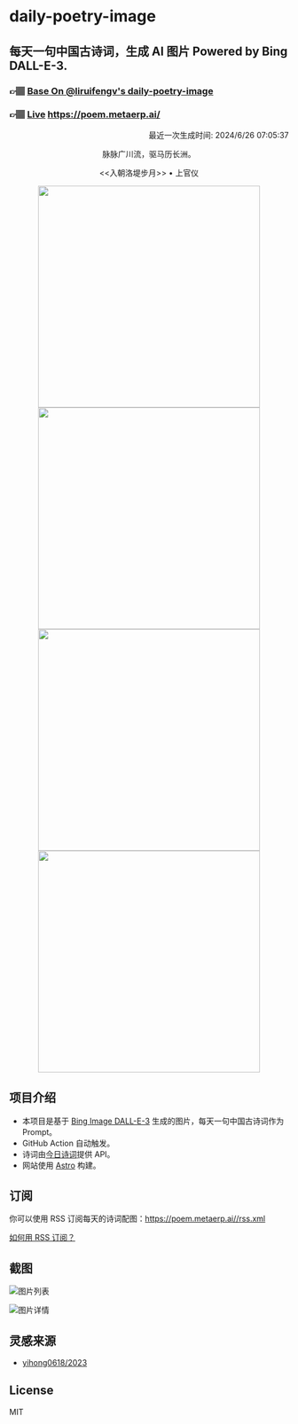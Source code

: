 
# daily-poetry-image

## 每天一句中国古诗词，生成 AI 图片 Powered by Bing DALL-E-3.

### 👉🏽 [Base On @liruifengv's daily-poetry-image](https://github.com/liruifengv/daily-poetry-image)

### 👉🏽 [Live](https://poem.metaerp.ai/) https://poem.metaerp.ai/

<p align="right">
  最近一次生成时间: 2024/6/26 07:05:37
</p>
<p align="center">
脉脉广川流，驱马历长洲。
</p>
<p align="center">
<<入朝洛堤步月>> • 上官仪
</p>
<p align="center">
<img src="https://tse4.mm.bing.net/th/id/OIG1.dA80CTk1CQDzIPb5EAMt" height="400" width="400" />
<img src="https://tse3.mm.bing.net/th/id/OIG1..ZEFzsEXihpxi1pi.xkn" height="400" width="400" />
<img src="https://tse3.mm.bing.net/th/id/OIG1.OKMUY1MDeQf6s5Evw6cj" height="400" width="400" />
<img src="https://tse2.mm.bing.net/th/id/OIG1.a0U7c3JveukJw_rciPe8" height="400" width="400" />
</p>

## 项目介绍

-   本项目是基于 [Bing Image DALL-E-3](https://www.bing.com/images/create) 生成的图片，每天一句中国古诗词作为 Prompt。
-   GitHub Action 自动触发。
-   诗词由[今日诗词](https://www.jinrishici.com/)提供 API。
-   网站使用 [Astro](https://astro.build) 构建。

## 订阅

你可以使用 RSS 订阅每天的诗词配图：https://poem.metaerp.ai//rss.xml

[如何用 RSS 订阅？](https://zhuanlan.zhihu.com/p/55026716)

## 截图

![图片列表](./screenshots/01.png)

![图片详情](./screenshots/02.png)

## 灵感来源

-   [yihong0618/2023](https://github.com/yihong0618/2023)

## License

MIT

